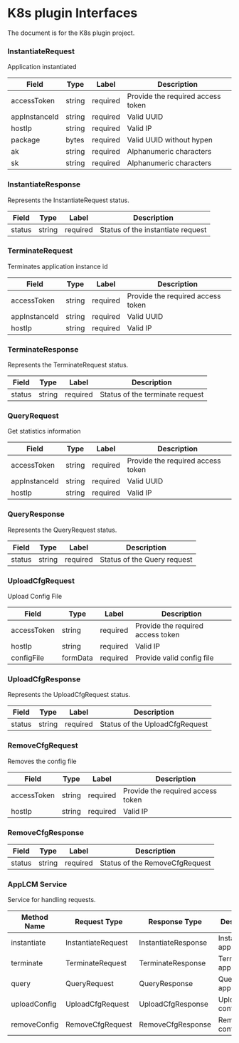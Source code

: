 K8s plugin Interfaces
==============
The document is for the K8s plugin project.

### InstantiateRequest

Application instantiated

|Field|Type|Label|Description
|---|---|---|---|
|accessToken|string|required|Provide the required access token|
|appInstanceId|string|required|Valid UUID|
|hostIp|string|required|Valid IP|
|package|bytes|required|Valid UUID without hypen|
|ak|string|required|Alphanumeric characters|
|sk|string|required|Alphanumeric characters|

### InstantiateResponse

Represents the InstantiateRequest status.

|Field|Type|Label|Description
|---|---|---|---|
|status|string|required|Status of the instantiate request|

### TerminateRequest

Terminates application instance id

|Field|Type|Label|Description
|---|---|---|---|
|accessToken|string|required|Provide the required access token|
|appInstanceId|string|required|Valid UUID|
|hostIp|string|required|Valid IP|

### TerminateResponse

Represents the TerminateRequest status.

|Field|Type|Label|Description
|---|---|---|---|
|status|string|required|Status of the terminate request|

### QueryRequest

Get statistics information 

|Field|Type|Label|Description
|---|---|---|---|
|accessToken|string|required|Provide the required access token|
|appInstanceId|string|required|Valid UUID|
|hostIp|string|required|Valid IP|

### QueryResponse 

Represents the QueryRequest status.

|Field|Type|Label|Description
|---|---|---|---|
|status|string|required|Status of the Query request|


### UploadCfgRequest

Upload Config File

|Field|Type|Label|Description
|---|---|---|---|
|accessToken|string|required|Provide the required access token|
|hostIp|string|required|Valid IP|
|configFile|formData|required|Provide valid config file|

### UploadCfgResponse

Represents the UploadCfgRequest status.

|Field|Type|Label|Description
|---|---|---|---|
|status|string|required|Status of the UploadCfgRequest|

### RemoveCfgRequest

Removes the config file 

|Field|Type|Label|Description
|---|---|---|---|
|accessToken|string|required|Provide the required access token|
|hostIp|string|required|Valid IP|

### RemoveCfgResponse

|Field|Type|Label|Description
|---|---|---|---|
|status|string|required|Status of the RemoveCfgRequest|

### AppLCM Service

Service for handling requests.

|Method Name|Request Type|Response Type|Description|
|---|---|---|---|
|instantiate|InstantiateRequest|InstantiateResponse|Instantiate application|
|terminate|TerminateRequest|TerminateResponse|Terminate application|
|query|QueryRequest|QueryResponse|Query application|
|uploadConfig|UploadCfgRequest|UploadCfgResponse|Upload file configuration|
|removeConfig|RemoveCfgRequest|RemoveCfgResponse|Remove file configuration|
